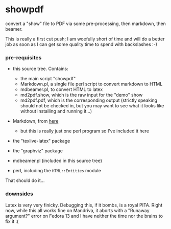 # showpdf

convert a "show" file to PDF via some pre-processing, then markdown, then
beamer.

This is really a first cut push; I am woefully short of time and will do a
better job as soon as I can get some quality time to spend with backslashes
:-)

### pre-requisites

  * this source tree.  Contains:
      * the main script "showpdf"
      * Markdown.pl, a single file perl script to convert markdown to HTML
      * mdbeamer.pl, to convert HTML to latex
      * md2pdf.show, which is the raw input for the "demo" show
      * md2pdf.pdf, which is the corresponding output (strictly speaking
        should not be checked in, but you may want to see what it looks like
        without installing and running it...)

  * Markdown, from [here][md]
      * but this is really just one perl program so I've included it here

  * the "texlive-latex" package

  * the "graphviz" package

  * mdbeamer.pl (included in this source tree)

  * perl, including the `HTML::Entities` module

That should do it...

[md]: http://daringfireball.net/projects/downloads/Markdown_1.0.1.zip

### downsides

Latex is very very finicky.  Debugging this, if it bombs, is a royal PITA.
Right now, while this all works fine on Mandriva, it aborts with a "Runaway
argument?" error on Fedora 13 and I have neither the time nor the brains to
fix it :(

